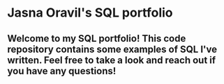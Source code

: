 # Jasna Oravil's SQL portfolio
## Welcome to my SQL portfolio! This code repository contains some examples of SQL I've written. Feel free to take a look and reach out if you have any questions!
